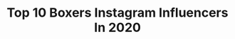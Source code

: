 ---
title: Top 10 Boxers Instagram Influencers In 2020
description: Identify the most popular Instagram accounts on inBeat.
platform: Instagram
profiles:
  - username: "davidadeleye1"
    fullname: >-
      David Adeleye
    location: "United Kingdom"
    followers: 9863
    engagement: 1561
    commentsToLikes: 0.068869
    avatar: "https://scontent-ams4-1.cdninstagram.com/v/t51.2885-19/s320x320/78868148_589824564910728_8150618270081220608_n.jpg?_nc_ht=scontent-ams4-1.cdninstagram.com&_nc_ohc=jGgCERb9uPYAX-QJ-wE&oh=f4253aea7dcc3806b6339abb02f3036b&oe=5EBB3529"
    verified: false
    hashtags: "#wilderfury, #throwback"
  - username: "alirezachalook"
    fullname: >-
      Alireza
    location: "Iran"
    followers: 10160
    engagement: 3057
    commentsToLikes: 0.255629
    avatar: "https://scontent-lht6-1.cdninstagram.com/v/t51.2885-19/s320x320/80304950_1393501294164690_1686950754574663680_n.jpg?_nc_ht=scontent-lht6-1.cdninstagram.com&_nc_ohc=1EfBVzMi0dsAX_tjkXy&oh=236fa9a061876f2a1bf3befba3bacf98&oe=5E9C798E"
    verified: false
    hashtags: ""
  - username: "carol_mattar"
    fullname: >-
      ɕarol 🎈
    location: ""
    followers: 10040
    engagement: 1606
    commentsToLikes: 0.136043
    avatar: "https://scontent-atl3-1.cdninstagram.com/v/t51.2885-19/s320x320/79385092_463878380998812_7965124920399101952_n.jpg?_nc_ht=scontent-atl3-1.cdninstagram.com&_nc_ohc=1YL7mIP7uiIAX-uQFpc&oh=f4c3a1a103961e0edeeebefcc6381059&oe=5EB8F846"
    verified: false
    hashtags: "#stayhome, #staysafe"
  - username: "patday_allday"
    fullname: >-
      Patrick Day
    location: "United States"
    followers: 14658
    engagement: 1976
    commentsToLikes: 0.084128
    avatar: "https://scontent-lhr8-1.cdninstagram.com/v/t51.2885-19/10349647_753091188086774_1535793529_a.jpg?_nc_ht=scontent-lhr8-1.cdninstagram.com&_nc_ohc=St6z4m1J1rYAX8jdwD7&oh=c09ae8d149f94aacdd07e6c6d4fa6225&oe=5EBAFDAC"
    verified: false
    hashtags: "#prettyboyjames, #thejackpot, #breastcancerawareness, #alldayeveryday"
  - username: "r_riakporhe"
    fullname: >-
      Richard Riakporhe
    location: "United Kingdom"
    followers: 25074
    engagement: 795
    commentsToLikes: 0.031101
    avatar: "https://scontent-ams4-1.cdninstagram.com/v/t51.2885-19/s320x320/84981905_541119766518750_1821338254041939968_n.jpg?_nc_ht=scontent-ams4-1.cdninstagram.com&_nc_ohc=hhv5V5DHtdsAX_e9Gtd&oh=bd6b4f45af57d757c762f8abf26a1e4a&oe=5EB80CBB"
    verified: true
    hashtags: "#london, #britishchampion, #skysports, #dillianwhyte"
  - username: "dan_azeez"
    fullname: >-
      Dan Azeez
    location: "United Kingdom"
    followers: 8758
    engagement: 1270
    commentsToLikes: 0.061643
    avatar: "https://scontent-lht6-1.cdninstagram.com/v/t51.2885-19/s320x320/84958620_151071832526341_2103066363240120320_n.jpg?_nc_ht=scontent-lht6-1.cdninstagram.com&_nc_ohc=ULM6UcwOutgAX8p0iJc&oh=17da826c57eac7648897953882079617&oe=5EBADDDF"
    verified: false
    hashtags: "#lewishamlion, #2020, #oneday, #boxing"
  - username: "_alexisespino"
    fullname: >-
      Alexis Espino
    location: "United States"
    followers: 10859
    engagement: 1320
    commentsToLikes: 0.030154
    avatar: "https://scontent-amt2-1.cdninstagram.com/v/t51.2885-19/s320x320/67399202_2394866583942838_1398904056994332672_n.jpg?_nc_ht=scontent-amt2-1.cdninstagram.com&_nc_ohc=stKWn_jc_08AX_WroIt&oh=4eacf49784a2795d8243d82bcd80767c&oe=5EB81833"
    verified: false
    hashtags: "#east, #3rdroundtko, #blessed, #tbt"
  - username: "hector_tanajara"
    fullname: >-
      El Finito
    location: "United States"
    followers: 18570
    engagement: 932
    commentsToLikes: 0.028846
    avatar: "https://scontent-amt2-1.cdninstagram.com/v/t51.2885-19/s320x320/44182039_553687905053517_120977159870218240_n.jpg?_nc_ht=scontent-amt2-1.cdninstagram.com&_nc_ohc=DrDX-rAyzUEAX-Fl27X&oh=65a2dabadc2a286a5d613725b7f4866e&oe=5EB8DAC3"
    verified: true
    hashtags: "#teamtanajara, #210, #jetsway, #january11th"
  - username: "zareennikhat"
    fullname: >-
      Nikhat Zareen
    location: "India"
    followers: 17609
    engagement: 1070
    commentsToLikes: 0.026409
    avatar: "https://scontent-lhr8-1.cdninstagram.com/v/t51.2885-19/s320x320/34982701_623233021344243_3450964062937022464_n.jpg?_nc_ht=scontent-lhr8-1.cdninstagram.com&_nc_ohc=YkSETEViamUAX9LfCSv&oh=00f39a55aea9db9e28000a17dfae1aeb&oe=5EBC47E2"
    verified: true
    hashtags: "#sundayselfie, #child, #tokyodisneyland, #staysafe"
  - username: "ladarius_miller"
    fullname: >-
      LaDarius Memphis Miller
    location: "United States"
    followers: 22756
    engagement: 385
    commentsToLikes: 0.061230
    avatar: "https://scontent-ams4-1.cdninstagram.com/v/t51.2885-19/s320x320/91865387_245095649998477_3515836825228804096_n.jpg?_nc_ht=scontent-ams4-1.cdninstagram.com&_nc_ohc=3ZD7sQpd_rgAX_ucnQR&oh=6bb9a4034bee9614237f7dcb9a226c32&oe=5EB8E448"
    verified: false
    hashtags: "#babyboy, #affiliationmanagement, #mayweatherpromotions, #teammemphis"
---